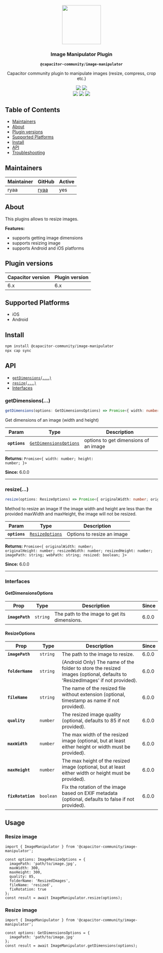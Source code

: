 <p align="center"><br><img src="https://user-images.githubusercontent.com/236501/85893648-1c92e880-b7a8-11ea-926d-95355b8175c7.png" width="128" height="128" /></p>
<h3 align="center">Image Manipulator Plugin</h3>
<p align="center"><strong><code>@capacitor-community/image-manipulator</code></strong></p>
<p align="center">
  Capacitor community plugin to manipulate images (resize, compress, crop etc.)
</p>

<p align="center">
  <img src="https://img.shields.io/maintenance/yes/2024?style=flat-square" />
  <a href="https://www.npmjs.com/package/@capacitor-community/image-manipulator"><img src="https://img.shields.io/npm/l/@capacitor-community/image-manipulator?style=flat-square" /></a>
  <br>
  <a href="https://www.npmjs.com/package/@capacitor-community/image-manipulator"><img src="https://img.shields.io/npm/dw/@capacitor-community/image-manipulator?style=flat-square" /></a>
  <a href="https://www.npmjs.com/package/@capacitor-community/image-manipulator"><img src="https://img.shields.io/npm/v/@capacitor-community/image-manipulator?style=flat-square" /></a>
  <!-- ALL-CONTRIBUTORS-BADGE:START - Do not remove or modify this section -->
  <a href="#contributors-"><img src="https://img.shields.io/badge/all%20contributors-1-orange?style=flat-square" /></a>
  <!-- ALL-CONTRIBUTORS-BADGE:END -->
</p>

## Table of Contents

- [Maintainers](#maintainers)
- [About](#about)
- [Plugin versions](#plugin-versions)
- [Supported Platforms](#supported-platforms)
- [Install](#install)
- [API](#api)
- [Troubleshooting](#troubleshooting)

## Maintainers

| Maintainer | GitHub                          | Active |
| ---------- | ------------------------------- | ------ |
| ryaa       | [ryaa](https://github.com/ryaa) | yes    |

## About

This plugins allows to resize images.
<br>

**Features:**

- supports getting image dimensions
- supports resizing image
- supports Android and iOS platforms

## Plugin versions

| Capacitor version | Plugin version |
| ----------------- | -------------- |
| 6.x               | 6.x            |

## Supported Platforms

- iOS
- Android

## Install

```bash
npm install @capacitor-community/image-manipulator
npx cap sync
```

## API

<docgen-index>

* [`getDimensions(...)`](#getdimensions)
* [`resize(...)`](#resize)
* [Interfaces](#interfaces)

</docgen-index>

<docgen-api>
<!--Update the source file JSDoc comments and rerun docgen to update the docs below-->

### getDimensions(...)

```typescript
getDimensions(options: GetDimensionsOptions) => Promise<{ width: number; height: number; }>
```

Get dimensions of an image (width and height)

| Param         | Type                                                                  | Description                           |
| ------------- | --------------------------------------------------------------------- | ------------------------------------- |
| **`options`** | <code><a href="#getdimensionsoptions">GetDimensionsOptions</a></code> | options to get dimensions of an image |

**Returns:** <code>Promise&lt;{ width: number; height: number; }&gt;</code>

**Since:** 6.0.0

--------------------


### resize(...)

```typescript
resize(options: ResizeOptions) => Promise<{ originalWidth: number; originalHeight: number; resizedWidth: number; resizedHeight: number; imagePath: string; webPath: string; resized: boolean; }>
```

Method to resize an image
If the image width and height are less than the provided maxWidth and maxHeight, the image will not be resized.

| Param         | Type                                                    | Description                |
| ------------- | ------------------------------------------------------- | -------------------------- |
| **`options`** | <code><a href="#resizeoptions">ResizeOptions</a></code> | Options to resize an image |

**Returns:** <code>Promise&lt;{ originalWidth: number; originalHeight: number; resizedWidth: number; resizedHeight: number; imagePath: string; webPath: string; resized: boolean; }&gt;</code>

**Since:** 6.0.0

--------------------


### Interfaces


#### GetDimensionsOptions

| Prop            | Type                | Description                                  | Since |
| --------------- | ------------------- | -------------------------------------------- | ----- |
| **`imagePath`** | <code>string</code> | The path to the image to get its dimensions. | 6.0.0 |


#### ResizeOptions

| Prop              | Type                 | Description                                                                                                                | Since |
| ----------------- | -------------------- | -------------------------------------------------------------------------------------------------------------------------- | ----- |
| **`imagePath`**   | <code>string</code>  | The path to the image to resize.                                                                                           | 6.0.0 |
| **`folderName`**  | <code>string</code>  | (Android Only) The name of the folder to store the resized images (optional, defaults to 'ResizedImages' if not provided). | 6.0.0 |
| **`fileName`**    | <code>string</code>  | The name of the resized file without extension (optional, timestamp as name if not provided).                              | 6.0.0 |
| **`quality`**     | <code>number</code>  | The resized image quality (optional, defaults to 85 if not provided).                                                      | 6.0.0 |
| **`maxWidth`**    | <code>number</code>  | The max width of the resized image (optional, but at least either height or width must be provided).                       | 6.0.0 |
| **`maxHeight`**   | <code>number</code>  | The max height of the resized image (optional, but at least either width or height must be provided).                      | 6.0.0 |
| **`fixRotation`** | <code>boolean</code> | Fix the rotation of the image based on EXIF metadata (optional, defaults to false if not provided).                        | 6.0.0 |

</docgen-api>

## Usage

### Resize image

```
import { ImageManipulator } from '@capacitor-community/image-manipulator';

const options: ImageResizeOptions = {
  imagePath: 'path/to/image.jpg',
  maxWidth: 300,
  maxHeight: 300,
  quality: 85,
  folderName: 'ResizedImages',
  fileName: 'resized',
  fixRotation: true
};
const result = await ImageManipulator.resize(options);
```

### Resize image

```
import { ImageManipulator } from '@capacitor-community/image-manipulator';

const options: GetDimensionsOptions = {
  imagePath: 'path/to/image.jpg'
};
const result = await ImageManipulator.getDimensions(options);
```
